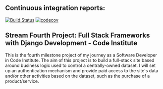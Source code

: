 ## Continuous integration reports: 
[![Build Status](https://www.travis-ci.com/jdquerales/MilestoneProject_4.svg?branch=master)](https://www.travis-ci.com/jdquerales/MilestoneProject_4)  [![codecov](https://codecov.io/gh/jdquerales/MilestoneProject_4/branch/master/graph/badge.svg)](https://codecov.io/gh/jdquerales/MilestoneProject_4)

## Stream Fourth Project: Full Stack Frameworks with Django Development - Code Institute

This is the fourth milestone project of my journey as a Software Developer in Code Institute. The aim of this project is to 
build a full-stack site based around business logic used to control a centrally-owned dataset. I will set up an authentication
mechanism and provide paid access to the site's data and/or other activities based on the dataset, such as the purchase of 
a product/service.
